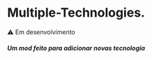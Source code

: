 # Multiple-Technologies.
 :warning: Em desenvolvimento

#### *Um mod feito para adicionar novas tecnologia*
